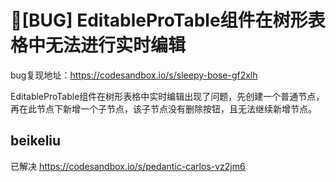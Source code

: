 # 🐛[BUG] EditableProTable组件在树形表格中无法进行实时编辑

bug复现地址：https://codesandbox.io/s/sleepy-bose-gf2xlh

EditableProTable组件在树形表格中实时编辑出现了问题，先创建一个普通节点，再在此节点下新增一个子节点，该子节点没有删除按钮，且无法继续新增节点。

## beikeliu

已解决
https://codesandbox.io/s/pedantic-carlos-vz2jm6
